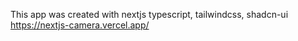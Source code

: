 This app was created with nextjs typescript, tailwindcss, shadcn-ui
https://nextjs-camera.vercel.app/
